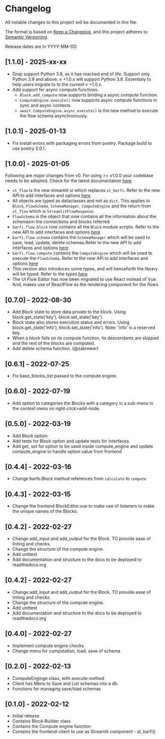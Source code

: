 # Changelog

All notable changes to this project will be documented in this file.

The format is based on [Keep a Changelog](https://keepachangelog.com/en/1.0.0/),
and this project adheres to [Semantic Versioning](https://semver.org/spec/v2.0.0.html).

Release dates are in YYYY-MM-DD

## [1.1.0] - 2025-xx-xx

-   Drop support Python 3.8, as it has reached end of life. Support only Python 3.9 and above. v +1.0.x will support Python 3.8. Essentialy to help users migrate to to the current v +1.0.x.
-   Add support for async compute functions.
    -   `Block.add_compute` now supports binding a async compute function.
    -   `ComputeEngine.execute()` now supports async compute functions in sync and async contexts.
    -   `await ComputeEngine.async_execute()` is the new method to execute the flow schema asynchronously.

## [1.0.1] - 2025-01-13

-   Fix install errors with packaging errors from poetry. Package build to use poetry 2.0.1.

## [1.0.0] - 2025-01-05

Following are major changes from v0. For using >= v1.0.0 your codebase needs to be adopted. Check for the latest documentation [here](https://barfi.ai/docs)

-   `st_flow` is the new streamlit ui which replaces `st_barfi`. Refer to the new API to add interfaces and options [here](https://barfi.ai/docs/st_flow)
-   All objects are typed as dataclasses and not as `dict`. This applies to `Block`, `FlowSchema`, `SchemaManager`, `ComputeEngine` and the return from `st_flow` which is `StreamlitFlowResponse`.
-   `FlowSchema` is the object that now contains all the information about the schemasm the connections and blocks referred.
-   `barfi.flow.block` now contains all the `Block` module scripts. Refer to the new API to add interfaces and options [here](https://barfi.ai/docs/block)
-   `barfi.flow.schema` contains the `SchemaManager` which will be used to save, load, update, delete schemas.Refer to the new API to add interfaces and options [here](https://barfi.ai/docs/schema_manager)
-   `barfi.flow.compute` contains the `ComputeEngine` which will be used to execute the `FlowSchema`. Refer to the new API to add interfaces and options [here](https://barfi.ai/docs/compute_engine)
-   This version also introduces some types, and will henceforth the library will be typed. Refer to the types [here](https://barfi.ai/docs/types)
-   The UI Flow Editor has now been migrated to use React instead of Vue. And, makes use of ReactFlow as the rendering component for the flows.

## [0.7.0] - 2022-08-30

-   Add Block state to store data private to the block. Using block.get_state('key'), block.set_state('key').
-   Block state also stores execution status and errors. Using block.get_state('info'), block.set_state('info'). Note: 'info' is a reserved key.
-   When a block fails on its compute function, its descendants are skipped and the rest of the blocks are computed.
-   Add delete schema function. (@zabrewer)

## [0.6.1] - 2022-07-25

-   Fix base_blocks_list passed to the compute engine.

## [0.6.0] - 2022-07-19

-   Add option to categories the Blocks with a category in a sub-menu in the context menu on right-click>add-node.

## [0.5.0] - 2022-03-19

-   Add Block option.
-   Add tests for Block option and update tests for interfaces.
-   Add get, set for option to be used inside compute_engine and update compute_engine to handle option value from frontend

## [0.4.4] - 2022-03-16

-   Change barfo.Block method references from `calculate` to `compute`

## [0.4.3] - 2022-03-15

-   Change the frontend BlockEditor.vue to make use of listeners to make the unique names of the Blocks.

## [0.4.2] - 2022-02-27

-   Change add_input and add_output for the Block. TO provide ease of linting and checks.
-   Change the structure of the compute engine.
-   Add unittest
-   Add documentation and structure to the docs to be deployed to readthedocs.org

## [0.4.2] - 2022-02-27

-   Change add_input and add_output for the Block. TO provide ease of linting and checks.
-   Change the structure of the compute engine.
-   Add unittest
-   Add documentation and structure to the docs to be deployed to readthedocs.org

## [0.4.0] - 2022-02-27

-   Implement compute engine checks
-   Change menu for computation, load, save of schema

## [0.2.0] - 2022-02-13

-   ComputeEnginge class, with execute method
-   Client has Menu to Save and List schemas into a db.
-   Functions for managing save/load schemas

## [0.1.0] - 2022-02-12

-   Initial release.
-   Contains Block-Builder class
-   Contains the Compute engine function
-   Contains the frontend-client to use as Streamlit component - st_barfi()
